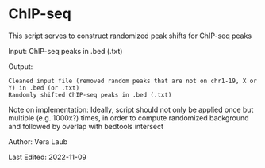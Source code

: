 # ChIP-seq
This script serves to construct randomized peak shifts for ChIP-seq peaks

Input: ChIP-seq peaks in .bed (.txt)

Output:

    Cleaned input file (removed random peaks that are not on chr1-19, X or Y) in .bed (or .txt)
    Randomly shifted ChIP-seq peaks in .bed (.txt)

Note on implementation: Ideally, script should not only be applied once but multiple (e.g. 1000x?) times, in order to compute randomized background and followed by overlap with bedtools intersect

Author: Vera Laub

Last Edited: 2022-11-09
